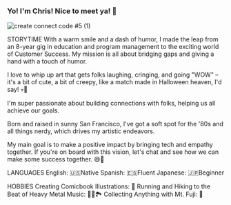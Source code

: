### Yo! I'm Chris! Nice to meet ya! 👋

<!--
**chrisram415/chrisram415** is a ✨ _special_ ✨ repository because its `README.md` (this file) appears on your GitHub profile.

Here are some ideas to get you started:

- 🔭 I’m currently working on ...
- 🌱 I’m currently learning ...
- 👯 I’m looking to collaborate on ...
- 🤔 I’m looking for help with ...
- 💬 Ask me about ...
- 📫 How to reach me: ...
- 😄 Pronouns: ...
- ⚡ Fun fact: ...
-->


![create connect code #5 (1)](https://github.com/chrisram415/chrisram415/assets/128114688/36b4f6e6-b08c-46b2-b7b5-d9b410b70f4f)


STORYTIME
With a warm smile and a dash of humor, I made the leap from an 8-year gig in education and program management to the exciting world of Customer Success. My mission is all about bridging gaps and giving a hand with a touch of humor.

I love to whip up art that gets folks laughing, cringing, and going "WOW" – it's a bit of cute, a bit of creepy, like a match made in Halloween heaven, I'd say! 💀🎨

I'm super passionate about building connections with folks, helping us all achieve our goals.

Born and raised in sunny San Francisco, I've got a soft spot for the '80s and all things nerdy, which drives my artistic endeavors.

My main goal is to make a positive impact by bringing tech and empathy together. If you're on board with this vision, let's chat and see how we can make some success together. 😄🚀


LANGUAGES
English: 🇺🇸Native
Spanish: 🇪🇸Fluent
Japanese: 🇯🇵Beginner


HOBBIES
Creating Comicbook Illustrations: 🎨
Running and Hiking to the Beat of Heavy Metal Music: 🏃🤘🏞️
Collecting Anything with Mt. Fuji: 🗻

